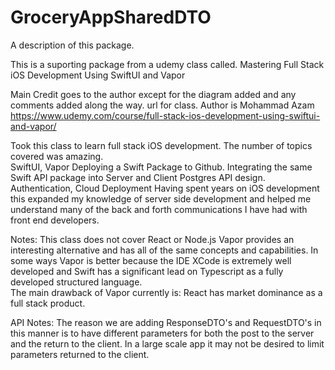 # GroceryAppSharedDTO

A description of this package.

This is a suporting package from a udemy class called. 
Mastering Full Stack iOS Development Using SwiftUI and Vapor

Main Credit goes to the author except for the diagram added and any comments added along the way.
url for class. Author is Mohammad Azam
https://www.udemy.com/course/full-stack-ios-development-using-swiftui-and-vapor/

Took this class to learn full stack iOS development.  The number of topics covered was amazing.  
SwiftUI, Vapor
Deploying a Swift Package to Github.
Integrating the same Swift API package into Server and Client
Postgres
API design.
Authentication,
Cloud Deployment
Having spent years on iOS development this expanded my knowledge of server side development and helped me understand many of the back and forth communications I have had with front end developers.

Notes: 
This class does not cover React or Node.js  Vapor provides an interesting alternative and has all of the same concepts and capabilities.  In some ways Vapor is better because the IDE XCode is extremely well developed and Swift has a significant lead on Typescript as a fully developed structured language.  
The main drawback of Vapor currently is: React has market dominance as a full stack product.

API Notes: The reason we are adding ResponseDTO's and RequestDTO's in this manner is to have different parameters for both the post to the server and the return to the client.  In a large scale app it may not be desired to limit parameters returned to the client.
